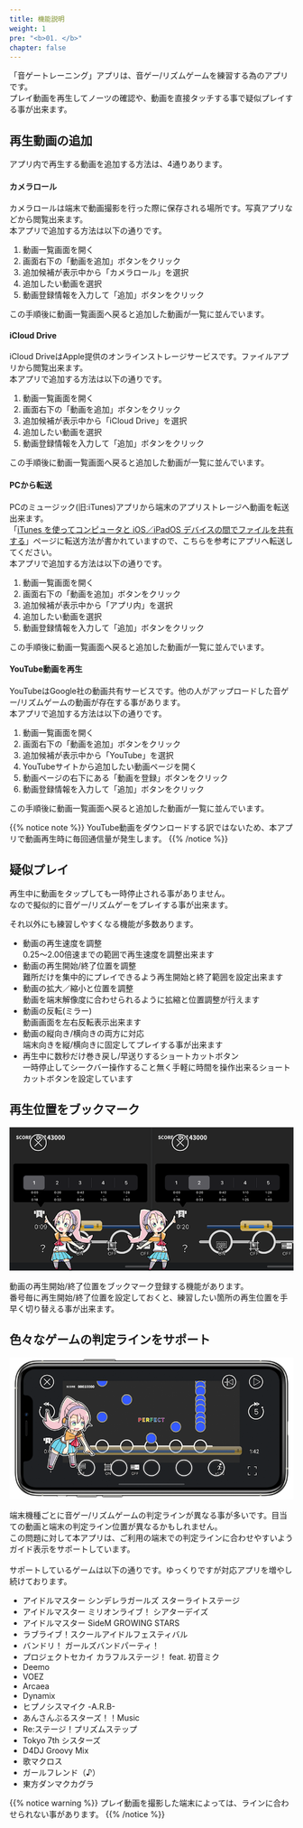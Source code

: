 ```yaml
---
title: 機能説明
weight: 1
pre: "<b>01. </b>"
chapter: false
---
```


「音ゲートレーニング」アプリは、音ゲー/リズムゲームを練習する為のアプリです。<br>
プレイ動画を再生してノーツの確認や、動画を直接タッチする事で疑似プレイする事が出来ます。

## 再生動画の追加

アプリ内で再生する動画を追加する方法は、4通りあります。

#### カメラロール

カメラロールは端末で動画撮影を行った際に保存される場所です。写真アプリなどから閲覧出来ます。<br>
本アプリで追加する方法は以下の通りです。

1. 動画一覧画面を開く
2. 画面右下の「動画を追加」ボタンをクリック
3. 追加候補が表示中から「カメラロール」を選択
4. 追加したい動画を選択
5. 動画登録情報を入力して「追加」ボタンをクリック

この手順後に動画一覧画面へ戻ると追加した動画が一覧に並んでいます。

#### iCloud Drive

iCloud DriveはApple提供のオンラインストレージサービスです。ファイルアプリから閲覧出来ます。<br>
本アプリで追加する方法は以下の通りです。

1. 動画一覧画面を開く
2. 画面右下の「動画を追加」ボタンをクリック
3. 追加候補が表示中から「iCloud Drive」を選択
4. 追加したい動画を選択
5. 動画登録情報を入力して「追加」ボタンをクリック

この手順後に動画一覧画面へ戻ると追加した動画が一覧に並んでいます。

#### PCから転送

PCのミュージック(旧:iTunes)アプリから端末のアプリストレージへ動画を転送出来ます。<br>
「<a href= "https://support.apple.com/ja-jp/HT201301" >iTunes を使ってコンピュータと iOS／iPadOS デバイスの間でファイルを共有する</a>」ページに転送方法が書かれていますので、こちらを参考にアプリへ転送してください。<br>
本アプリで追加する方法は以下の通りです。

1. 動画一覧画面を開く
2. 画面右下の「動画を追加」ボタンをクリック
3. 追加候補が表示中から「アプリ内」を選択
4. 追加したい動画を選択
5. 動画登録情報を入力して「追加」ボタンをクリック

この手順後に動画一覧画面へ戻ると追加した動画が一覧に並んでいます。

#### YouTube動画を再生

YouTubeはGoogle社の動画共有サービスです。他の人がアップロードした音ゲー/リズムゲームの動画が存在する事があります。<br>
本アプリで追加する方法は以下の通りです。

1. 動画一覧画面を開く
2. 画面右下の「動画を追加」ボタンをクリック
3. 追加候補が表示中から「YouTube」を選択
4. YouTubeサイトから追加したい動画ページを開く
5. 動画ページの右下にある「動画を登録」ボタンをクリック
6. 動画登録情報を入力して「追加」ボタンをクリック

この手順後に動画一覧画面へ戻ると追加した動画が一覧に並んでいます。

{{% notice note %}}
YouTube動画をダウンロードする訳ではないため、本アプリで動画再生時に毎回通信量が発生します。
{{% /notice %}}


## 疑似プレイ

再生中に動画をタップしても一時停止される事がありません。<br>
なので擬似的に音ゲー/リズムゲーをプレイする事が出来ます。<br>

それ以外にも練習しやすくなる機能が多数あります。

- 動画の再生速度を調整<br>0.25〜2.00倍速までの範囲で再生速度を調整出来ます
- 動画の再生開始/終了位置を調整<br>難所だけを集中的にプレイできるよう再生開始と終了範囲を設定出来ます
- 動画の拡大／縮小と位置を調整<br>動画を端末解像度に合わせられるように拡縮と位置調整が行えます
- 動画の反転(ミラー)<br>動画画面を左右反転表示出来ます
- 動画の縦向き/横向きの両方に対応<br>端末向きを縦/横向きに固定してプレイする事が出来ます
- 再生中に数秒だけ巻き戻し/早送りするショートカットボタン<br>一時停止してシークバー操作すること無く手軽に時間を操作出来るショートカットボタンを設定しています

## 再生位置をブックマーク

![video scale](img_video_bookmark.png#imgleft)
<div class="clear clear_box"></div>
動画の再生開始/終了位置をブックマーク登録する機能があります。<br>
番号毎に再生開始/終了位置を設定しておくと、練習したい箇所の再生位置を手早く切り替える事が出来ます。<br>

## 色々なゲームの判定ラインをサポート

![video scale](img_video_scale.png#imgleft)
<div class="clear clear_box"></div>
端末機種ごとに音ゲー/リズムゲームの判定ラインが異なる事が多いです。目当ての動画と端末の判定ライン位置が異なるかもしれません。<br>
この問題に対して本アプリは、ご利用の端末での判定ラインに合わせやすいようガイド表示をサポートしています。<br><br>
サポートしているゲームは以下の通りです。ゆっくりですが対応アプリを増やし続けております。<br>

- アイドルマスター シンデレラガールズ スターライトステージ
- アイドルマスター ミリオンライブ！ シアターデイズ
- アイドルマスター SideM GROWING STARS
- ラブライブ！スクールアイドルフェスティバル
- バンドリ！ ガールズバンドパーティ！
- プロジェクトセカイ カラフルステージ！ feat. 初音ミク
- Deemo
- VOEZ
- Arcaea
- Dynamix
- ヒプノシスマイク -A.R.B-
- あんさんぶるスターズ！！Music
- Re:ステージ！プリズムステップ
- Tokyo 7th シスターズ
- D4DJ Groovy Mix
- 歌マクロス
- ガールフレンド（♪）
- 東方ダンマクカグラ

{{% notice warning %}}
プレイ動画を撮影した端末によっては、ラインに合わせられない事があります。
{{% /notice %}}